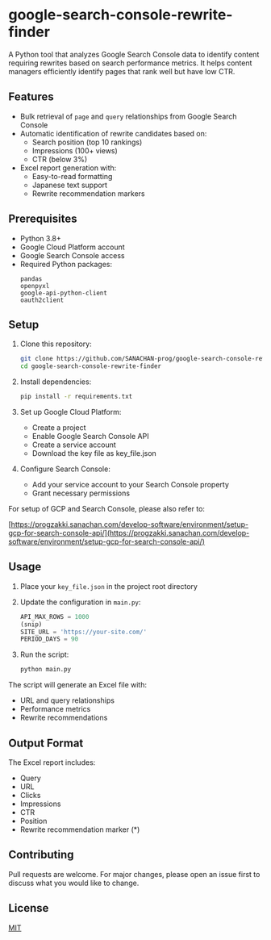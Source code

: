 # google-search-console-rewrite-finder

A Python tool that analyzes Google Search Console data to identify content requiring rewrites based on search performance metrics. It helps content managers efficiently identify pages that rank well but have low CTR.

## Features

- Bulk retrieval of `page` and `query` relationships from Google Search Console
- Automatic identification of rewrite candidates based on:
  - Search position (top 10 rankings)
  - Impressions (100+ views)
  - CTR (below 3%)
- Excel report generation with:
  - Easy-to-read formatting
  - Japanese text support
  - Rewrite recommendation markers

## Prerequisites

- Python 3.8+
- Google Cloud Platform account
- Google Search Console access
- Required Python packages:
  ```
  pandas
  openpyxl
  google-api-python-client
  oauth2client
  ```

## Setup

1. Clone this repository:
   ```bash
   git clone https://github.com/SANACHAN-prog/google-search-console-rewrite-finder.git
   cd google-search-console-rewrite-finder
   ```

2. Install dependencies:
   ```bash
   pip install -r requirements.txt
   ```

3. Set up Google Cloud Platform:
   - Create a project
   - Enable Google Search Console API
   - Create a service account
   - Download the key file as key_file.json

4. Configure Search Console:
   - Add your service account to your Search Console property
   - Grant necessary permissions

For setup of GCP and Search Console, please also refer to:

[https://progzakki.sanachan.com/develop-software/environment/setup-gcp-for-search-console-api/](https://progzakki.sanachan.com/develop-software/environment/setup-gcp-for-search-console-api/)

## Usage

1. Place your `key_file.json` in the project root directory

2. Update the configuration in `main.py`:
   ```python
   API_MAX_ROWS = 1000
   (snip)
   SITE_URL = 'https://your-site.com/'
   PERIOD_DAYS = 90
   ```

3. Run the script:
   ```bash
   python main.py
   ```

The script will generate an Excel file with:
- URL and query relationships
- Performance metrics
- Rewrite recommendations

## Output Format

The Excel report includes:
- Query
- URL
- Clicks
- Impressions
- CTR
- Position
- Rewrite recommendation marker (*)

## Contributing

Pull requests are welcome. For major changes, please open an issue first to discuss what you would like to change.

## License

[MIT](LICENSE)
